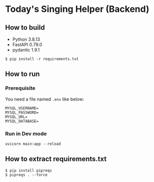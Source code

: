 # Today's Singing Helper (Backend)

## How to build

* Python 3.8.13
* FastAPI 0.79.0
* pydantic 1.9.1

```shell
$ pip install -r requirements.txt
```

## How to run

### Prerequisite

You need a file named `.env` like below:

```properties
MYSQL_USERNAME=
MYSQL_PASSWORD=
MYSQL_URL=
MYSQL_DATABASE=
```

### Run in Dev mode

```shell
uvicorn main:app --reload
```

## How to extract requirements.txt

```shell
$ pip install pipreqs
$ pipreqs . --force
```